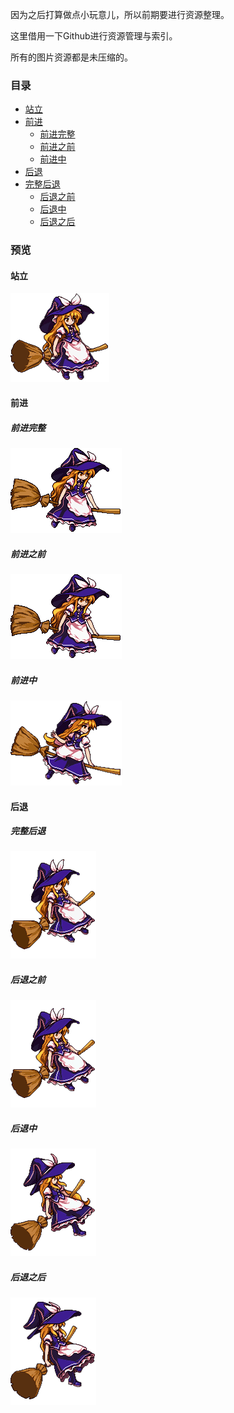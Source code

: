 因为之后打算做点小玩意儿，所以前期要进行资源整理。

这里借用一下Github进行资源管理与索引。

所有的图片资源都是未压缩的。

### 目录
* <a href="#站立">站立</a>
* <a href="#前进">前进</a>
  * <a href="#前进完整">前进完整</a>
  * <a href="#前进之前">前进之前</a>
  * <a href="#前进中">前进中</a>
* <a href="#后退">后退</a>
* <a href="#完整后退">完整后退</a>
  * <a href="#后退之前">后退之前</a>
  * <a href="#后退中">后退中</a>
  * <a href="#后退之后">后退之后</a>



### 预览
#### 站立
![站立](https://raw.githubusercontent.com/zjhch123/KirisamaMarisa_Resource/master/gifs/stand.gif)
#### 前进
##### 前进完整
![前进完整](https://raw.githubusercontent.com/zjhch123/KirisamaMarisa_Resource/master/gifs/move.gif)
##### 前进之前
![前进之前](https://raw.githubusercontent.com/zjhch123/KirisamaMarisa_Resource/master/gifs/pre_move.gif)
##### 前进中
![前进中](https://raw.githubusercontent.com/zjhch123/KirisamaMarisa_Resource/master/gifs/ing_move.gif)
#### 后退
##### 完整后退
![完整后退](https://raw.githubusercontent.com/zjhch123/KirisamaMarisa_Resource/master/gifs/back.gif)
##### 后退之前
![后退之前](https://raw.githubusercontent.com/zjhch123/KirisamaMarisa_Resource/master/gifs/pre_back.gif)
##### 后退中
![后退中](https://raw.githubusercontent.com/zjhch123/KirisamaMarisa_Resource/master/gifs/ing_back.gif)
##### 后退之后
![后退之后](https://raw.githubusercontent.com/zjhch123/KirisamaMarisa_Resource/master/gifs/after_back.gif)
